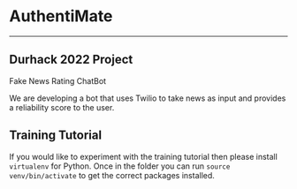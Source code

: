 # AuthentiMate
---
## Durhack 2022 Project

Fake News Rating ChatBot



We are developing a bot that uses Twilio to take news as input and provides a reliability score to the user.

## Training Tutorial


If you would like to experiment with the training tutorial then please install `virtualenv` for Python. Once in the folder you can run `source venv/bin/activate` to get the correct packages installed. 
